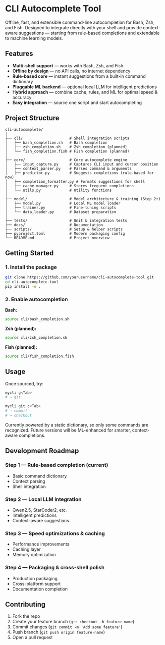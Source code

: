 # CLI Autocomplete Tool

Offline, fast, and extensible command-line autocompletion for Bash, Zsh, and Fish.
Designed to integrate directly with your shell and provide context-aware suggestions — starting from rule-based completions and extendable to machine learning models.

## Features

- **Multi-shell support** — works with Bash, Zsh, and Fish
- **Offline by design** — no API calls, no internet dependency
- **Rule-based core** — instant suggestions from a built-in command dictionary
- **Pluggable ML backend** — optional local LLM for intelligent predictions
- **Hybrid approach** — combine cache, rules, and ML for optimal speed & accuracy
- **Easy integration** — source one script and start autocompleting

## Project Structure

```
cli-autocomplete/
│
├── cli/                     # Shell integration scripts
│   ├── bash_completion.sh   # Bash completion
│   ├── zsh_completion.sh    # Zsh completion (planned)
│   └── fish_completion.fish # Fish completion (planned)
│
├── core/                    # Core autocomplete engine
│   ├── input_capture.py     # Captures CLI input and cursor position
│   ├── context_parser.py    # Parses command & arguments
│   ├── predictor.py         # Suggests completions (rule-based for now)
│   ├── completion_formatter.py # Formats suggestions for shell
│   ├── cache_manager.py     # Stores frequent completions
│   └── utils.py             # Utility functions
│
├── model/                   # Model architecture & training (Step 2+)
│   ├── model.py             # Local ML model loader
│   ├── trainer.py           # Fine-tuning scripts
│   └── data_loader.py       # Dataset preparation
│
├── tests/                   # Unit & integration tests
├── docs/                    # Documentation
├── scripts/                 # Setup & helper scripts
├── pyproject.toml           # Modern packaging config
└── README.md                # Project overview
```

## Getting Started

### 1. Install the package

```bash
git clone https://github.com/yourusername/cli-autocomplete-tool.git
cd cli-autocomplete-tool
pip install -e .
```

### 2. Enable autocompletion

**Bash:**
```bash
source cli/bash_completion.sh
```

**Zsh (planned):**
```bash
source cli/zsh_completion.sh
```

**Fish (planned):**
```bash
source cli/fish_completion.fish
```

## Usage

Once sourced, try:

```bash
mycli g<Tab>
# → git

mycli git c<Tab>
# → commit
# → checkout
```

Currently powered by a static dictionary, so only some commands are recognized.
Future versions will be ML-enhanced for smarter, context-aware completions.

## Development Roadmap

### Step 1 — Rule-based completion (current)
- Basic command dictionary
- Context parsing
- Shell integration

### Step 2 — Local LLM integration
- Qwen2.5, StarCoder2, etc.
- Intelligent predictions
- Context-aware suggestions

### Step 3 — Speed optimizations & caching
- Performance improvements
- Caching layer
- Memory optimization

### Step 4 — Packaging & cross-shell polish
- Production packaging
- Cross-platform support
- Documentation completion

## Contributing

1. Fork the repo
2. Create your feature branch (`git checkout -b feature-name`)
3. Commit changes (`git commit -m 'Add some feature'`)
4. Push branch (`git push origin feature-name`)
5. Open a pull request